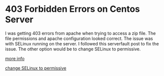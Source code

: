 # 403 Forbidden Errors on Centos Server

I was getting 403 errors from apache when trying to access a zip file. The file permissions and apache configuration looked correct. The issue was with SELinux running on the server. I followed this serverfault post to fix the issue. The other option would be to change SELinux to permissive.

[more info](http://serverfault.com/questions/650402/403-forbidden-errors-on-redhat-server)

[change SELinux to permissive](https://access.redhat.com/documentation/en-US/Red_Hat_Enterprise_Linux/6/html/Security-Enhanced_Linux/sect-Security-Enhanced_Linux-Working_with_SELinux-Changing_SELinux_Modes.html#sect-Security-Enhanced_Linux-Enabling_and_Disabling_SELinux-Permissive_Mode)
